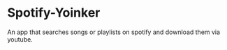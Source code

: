 # Spotify-Yoinker
An app that searches songs or playlists on spotify and download them via youtube.
